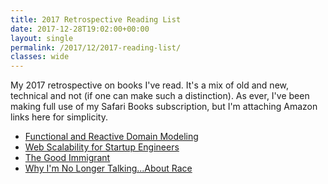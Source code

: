 ```yaml
---
title: 2017 Retrospective Reading List
date: 2017-12-28T19:02:00+00:00
layout: single
permalink: /2017/12/2017-reading-list/
classes: wide
---
```

My 2017 retrospective on books I've read. It's a mix of old and new, technical and not (if one can make such a distinction). As ever, I've been making full use of my Safari Books subscription, but I'm attaching Amazon links here for simplicity.

- [Functional and Reactive Domain Modeling](https://www.amazon.co.uk/Functional-Reactive-Domain-Modeling-Debasish/dp/1617292249)
- [Web Scalability for Startup Engineers](https://www.amazon.co.uk/Scalability-Startup-Engineers-Artur-Ejsmont/dp/0071843655)
- [The Good Immigrant](https://www.amazon.co.uk/Good-Immigrant-Nikesh-Shukla/dp/1783523956)
- [Why I'm No Longer Talking...About Race](https://www.amazon.co.uk/Longer-Talking-White-People-About/dp/140887055X)